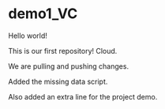 # demo1_VC
Hello world!

This is our first repository! Cloud.

We are pulling and pushing changes.

Added the missing data script.

Also added an extra line for the project demo.

